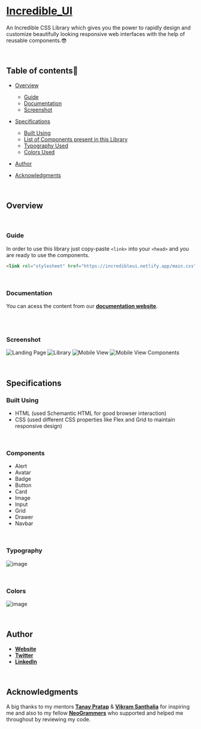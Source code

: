 # [Incredible_UI](https://incredibleui.netlify.app/)

An Incredible CSS Library which gives you the power to rapidly design and customize beautifully looking responsive web interfaces with the help of reusable components.😎

<br />

## **Table of contents**📑

- [Overview](#overview)

  - [Guide](#guide)
  - [Documentation](#documentation)
  - [Screenshot](#screenshot)

- [Specifications](#specifications)
  - [Built Using](#built-using)
  - [List of Components present in this Library](#components)
  - [Typography Used](#typography)
  - [Colors Used](#colors)
- [Author](#author)
- [Acknowledgments](#acknowledgments)

<br />

## **Overview**

<br />

### **Guide**

In order to use this library just copy-paste `<link>` into your `<head>` and you are ready to use the components.

```html
<link rel="stylesheet" href="https://incredibleui.netlify.app/main.css" />
```

<br />

### **Documentation**

You can acess the content from our **[documentation website](https://incredibleui.netlify.app/)**.

<br /><br />

### **Screenshot**
![Landing Page](https://user-images.githubusercontent.com/65129024/153692550-321abc4e-1103-48ca-a9ba-d802323d99f7.png)
![Library](https://user-images.githubusercontent.com/65129024/153693551-ca3e9cf0-b13a-4af4-8d40-a11e52827dd6.png)
![Mobile View](https://user-images.githubusercontent.com/65129024/153692673-61a1d918-f900-4e06-bd33-3f93c2f43057.png)
![Mobile View Components](https://user-images.githubusercontent.com/65129024/153692722-b342d70c-0e59-441d-9b9d-e4526a852696.png)

<br />

## **Specifications**

### **Built Using**

- HTML (used Schemantic HTML for good browser interaction)
- CSS (used different CSS properties like Flex and Grid to maintain responsive design)

<br />

### **Components**
- Alert
- Avatar
- Badge
- Button
- Card
- Image
- Input
- Grid
- Drawer
- Navbar

<br />


### **Typography**
![image](https://user-images.githubusercontent.com/65129024/153693395-80947199-72d3-4351-a94a-52df42e830d7.png)

<br />

### **Colors**
![image](https://user-images.githubusercontent.com/65129024/153693430-9bfb53a9-6e9b-4dfb-86ee-dcc9063fd2b7.png)

<br />

## **Author**

- [**Website**](https://shaik-irfan.netlify.app/)
- [**Twitter**](https://twitter.com/shaik__irfan)
- [**LinkedIn**](https://www.linkedin.com/in/irfan-nawaz/)

<br />

## **Acknowledgments**

A big thanks to my mentors **[Tanay Pratap](https://twitter.com/tanaypratap)** & **[Vikram Santhalia](https://twitter.com/VikramSanthalia)** for inspiring me and also to my fellow **[NeoGrammers](https://twitter.com/neogcamp)** who supported and helped me throughout by reviewing my code.
